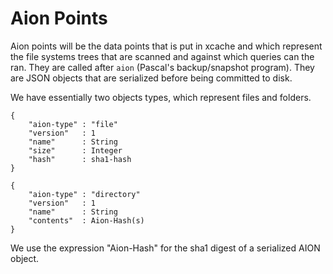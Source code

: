 # Aion Points

Aion points will be the data points that is put in xcache and which represent the file systems trees that are scanned and against which queries can the ran. They are called after `aion` (Pascal's backup/snapshot program). They are JSON objects that are serialized before being committed to disk.

We have essentially two objects types, which represent files and folders. 

```
{
	"aion-type" : "file"
	"version"   : 1
	"name"      : String
	"size"      : Integer
	"hash"      : sha1-hash
}
```

```
{
	"aion-type" : "directory"
	"version"   : 1
	"name"      : String
	"contents"  : Aion-Hash(s)
}
```

We use the expression "Aion-Hash" for the sha1 digest of a serialized AION object.